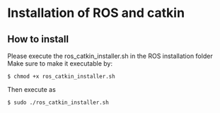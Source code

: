 # Installation of ROS and catkin

## How to install
Please execute the ros_catkin_installer.sh in the ROS installation folder
Make sure to make it executable by:
```
$ chmod +x ros_catkin_installer.sh
```
Then execute as
```
$ sudo ./ros_catkin_installer.sh
```
